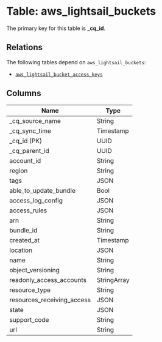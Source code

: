 # Table: aws_lightsail_buckets



The primary key for this table is **_cq_id**.

## Relations
The following tables depend on `aws_lightsail_buckets`:
  - [`aws_lightsail_bucket_access_keys`](aws_lightsail_bucket_access_keys.md)

## Columns
| Name          | Type          |
| ------------- | ------------- |
|_cq_source_name|String|
|_cq_sync_time|Timestamp|
|_cq_id (PK)|UUID|
|_cq_parent_id|UUID|
|account_id|String|
|region|String|
|tags|JSON|
|able_to_update_bundle|Bool|
|access_log_config|JSON|
|access_rules|JSON|
|arn|String|
|bundle_id|String|
|created_at|Timestamp|
|location|JSON|
|name|String|
|object_versioning|String|
|readonly_access_accounts|StringArray|
|resource_type|String|
|resources_receiving_access|JSON|
|state|JSON|
|support_code|String|
|url|String|